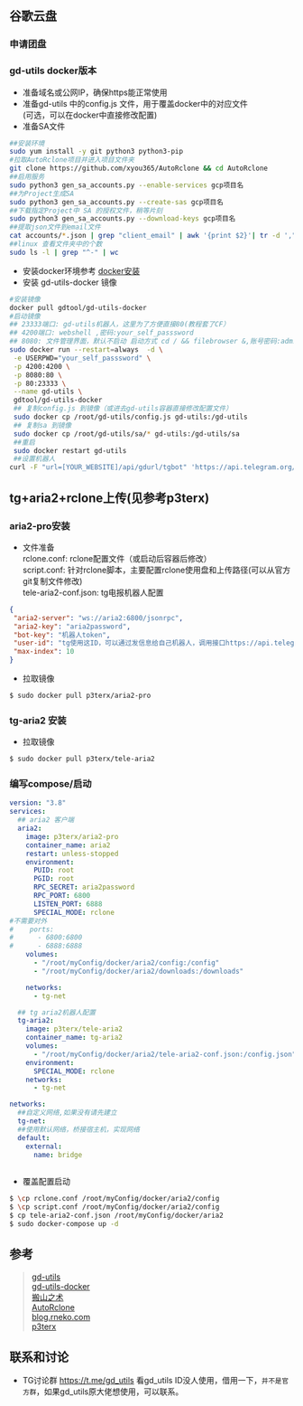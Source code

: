 ## 谷歌云盘
### 申请团盘


### gd-utils docker版本
- 准备域名或公网IP，确保https能正常使用   
- 准备gd-utils 中的config.js 文件，用于覆盖docker中的对应文件   
(可选，可以在docker中直接修改配置)
- 准备SA文件   
```bash
##安装环境
sudo yum install -y git python3 python3-pip 
#拉取AutoRclone项目并进入项目文件夹
git clone https://github.com/xyou365/AutoRclone && cd AutoRclone
##启用服务
sudo python3 gen_sa_accounts.py --enable-services gcp项目名
##为Project生成SA
sudo python3 gen_sa_accounts.py --create-sas gcp项目名
##下载指定Project中 SA 的授权文件，稍等片刻 
sudo python3 gen_sa_accounts.py --download-keys gcp项目名
##提取json文件到email文件
cat accounts/*.json | grep "client_email" | awk '{print $2}'| tr -d ',"' | sed '0~100G' > email.txt
##linux 查看文件夹中的个数
sudo ls -l | grep "^-" | wc
```
- 安装docker环境参考 [docker安装](https://docs.docker.com/engine/install/centos/)
- 安装 gd-utils-docker 镜像
```bash
#安装镜像
docker pull gdtool/gd-utils-docker
#启动镜像 
## 23333端口: gd-utils机器人，这里为了方便直接80(教程套了CF）
## 4200端口: webshell ,密码:your_self_passsword
## 8080: 文件管理界面，默认不启动 启动方式 cd / && filebrowser &,账号密码:admin
sudo docker run --restart=always  -d \
 -e USERPWD="your_self_passsword" \
 -p 4200:4200 \
 -p 8080:80 \
 -p 80:23333 \
 --name gd-utils \
 gdtool/gd-utils-docker
 ## 复制config.js 到镜像（或进去gd-utils容器直接修改配置文件）
 sudo docker cp /root/gd-utils/config.js gd-utils:/gd-utils
 ## 复制sa 到镜像
 sudo docker cp /root/gd-utils/sa/* gd-utils:/gd-utils/sa
 ##重启
 sudo docker restart gd-utils
 ##设置机器人
curl -F "url=[YOUR_WEBSITE]/api/gdurl/tgbot" 'https://api.telegram.org/bot[YOUR_BOT_TOKEN]/setWebhook'
```

## tg+aria2+rclone上传(见参考p3terx)
### aria2-pro安装
- 文件准备   
 rclone.conf: rclone配置文件（或启动后容器后修改）   
 script.conf: 针对rclone脚本，主要配置rclone使用盘和上传路径(可以从官方git复制文件修改)   
 tele-aria2-conf.json: tg电报机器人配置   
 ```json
 {
  "aria2-server": "ws://aria2:6800/jsonrpc",
  "aria2-key": "aria2password",
  "bot-key": "机器人token",
  "user-id": "tg使用这ID，可以通过发信息给自己机器人，调用接口https://api.telegram.org/bot[Tocken]/getUpdates 查询",
  "max-index": 10
}
```
- 拉取镜像
```bash
$ sudo docker pull p3terx/aria2-pro
```
### tg-aria2 安装
- 拉取镜像
```bash
$ sudo docker pull p3terx/tele-aria2
```
### 编写compose/启动
```yml
version: "3.8"
services:
  ## aria2 客户端
  aria2:
    image: p3terx/aria2-pro
    container_name: aria2
    restart: unless-stopped
    environment:
      PUID: root
      PGID: root
      RPC_SECRET: aria2password
      RPC_PORT: 6800
      LISTEN_PORT: 6888
      SPECIAL_MODE: rclone
#不需要对外
#    ports: 
#      - 6800:6800
#      - 6888:6888
    volumes:
      - "/root/myConfig/docker/aria2/config:/config"
      - "/root/myConfig/docker/aria2/downloads:/downloads"

    networks:
      - tg-net

  ## tg aria2机器人配置
  tg-aria2:
    image: p3terx/tele-aria2
    container_name: tg-aria2
    volumes:
      - "/root/myConfig/docker/aria2/tele-aria2-conf.json:/config.json"
    environment:
      SPECIAL_MODE: rclone
    networks:
      - tg-net

networks:
  ##自定义网络,如果没有请先建立
  tg-net:
  ##使用默认网络，桥接宿主机，实现网络
  default:
    external:
      name: bridge
      
```

- 覆盖配置启动
```bash
$ \cp rclone.conf /root/myConfig/docker/aria2/config
$ \cp script.conf /root/myConfig/docker/aria2/config
$ cp tele-aria2-conf.json /root/myConfig/docker/aria2
$ sudo docker-compose up -d
```



## 参考
> [gd-utils](https://github.com/iwestlin/gd-utils)  
> [gd-utils-docker](https://github.com/gdtool/gd-utils-docker)  
> [搬山之术](https://tech.he-sb.top/posts/usage-of-gclone/)  
> [AutoRclone](https://tech.he-sb.top/posts/usage-of-gclone/)  
> [blog.rneko.com](https://blog.rneko.com/archives/27/)  
> [p3terx](https://p3terx.com/archives/docker-aria2-pro.html)  
## 联系和讨论
- TG讨论群 https://t.me/gd_utils 看gd_utils ID没人使用，借用一下，`并不是官方群`，如果gd_utils原大佬想使用，可以联系。
